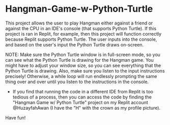 # Hangman-Game-w-Python-Turtle

This project allows the user to play Hangman either against a friend or against the CPU in an IDE's console (that supports Python Turtle). If this project is ran in Replit,
for example, then this project will function correctly because Replit supports Python Turtle. The user inputs into the console, and based on the user's input the Python
Turtle draws on-screen. 

NOTE: Make sure the Python Turtle window is in full-screen mode, so you can see what the Python Turtle is drawing for the Hangman game. You might have to adjust your
      window size, so you can see everything that the Python Turtle is drawing. Also, make sure you listen to the input instructions precisely! Otherwise, a while loop
      will run endlessly prompting the same thing over and over until you listen to the instructions in the console.
      
- If you find that running the code in a different IDE from Replit is too tedious of a process, then you can access the code by finding the "Hangman Game w/ Python Turtle"
project on my Replit account @HuzayfahAwan (I have the "H" with the crown as my profile picture). 

Have fun!
